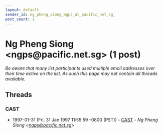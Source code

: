 ```yaml
---
layout: default
sender_id: ng_pheng_siong_ngps_at_pacific_net_sg_
post_count: 1
---
```


# Ng Pheng Siong <ngps<span>@</span>pacific.net.sg> (1 post)

_Be aware that many list participants used multiple email addresses over their time active on the list. As such this page may not contain all threads available._

## Threads

### CAST
+ 1997-01-31 (Fri, 31 Jan 1997 11:55:59 -0800 (PST)) - [CAST](/archive/1997/01/c8607d8818ff389b3f3e6e7e8820c97387eec9e32f32db58635f91ee7c05830e) - _Ng Pheng Siong \<ngps@pacific.net.sg\>_

